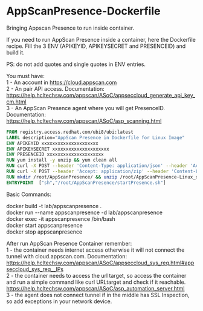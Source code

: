 # AppScanPresence-Dockerfile
  Bringing Appscan Presence to run inside container.

If you need to run AppScan Presence inside a container, here the Dockerfile recipe. Fill the 3 ENV (APIKEYID, APIKEYSECRET and PRESENCEID) and build it.

PS: do not add quotes and single quotes in ENV entries.

You must have:<br>
1 - An account in https://cloud.appscan.com<br>
2 - An pair API access. Documentation: https://help.hcltechsw.com/appscan/ASoC/appseccloud_generate_api_key_cm.html<br>
3 - An AppScan Presence agent where you will get PresenceID. Documentation: https://help.hcltechsw.com/appscan/ASoC/asp_scanning.html<br>

```Dockerfile  
FROM registry.access.redhat.com/ubi8/ubi:latest
LABEL description="AppScan Presence in Dockerfile for Linux Image"
ENV APIKEYID xxxxxxxxxxxxxxxxxxxxx
ENV APIKEYSECRET xxxxxxxxxxxxxxxxxxxxx
ENV PRESENCEID xxxxxxxxxxxxxxxxxxxxx
RUN yum install -y unzip && yum clean all
RUN curl -X POST --header 'Content-Type: application/json' --header 'Accept: application/json' -d '{"KeyId":"'"${APIKEYID}"'","KeySecret":"'"${APIKEYSECRET}"'"}' 'https://cloud.appscan.com/api/V2/Account/ApiKeyLogin' > /root/output.txt
RUN curl -X POST --header 'Accept: application/zip' --header 'Content-Length: 0' --header "Authorization: Bearer $(grep -oP '(?<="Token":")[^"]*' /root/output.txt)" https://cloud.appscan.com/api/v2/Presences/$PRESENCEID/Download/Linux_x86_64/v2 > /root/AppScanPresence-Linux_x86_64.zip
RUN mkdir /root/AppScanPresence/ && unzip /root/AppScanPresence-Linux_x86_64.zip -d /root/AppScanPresence/
ENTRYPOINT  ["sh","/root/AppScanPresence/startPresence.sh"]
```

Basic Commands:

docker build -t lab/appscanpresence .<br>
docker run --name appscanpresence -d lab/appscanpresence<br>
docker exec -it appscanpresence /bin/bash<br>
docker start appscanpresence<br>
docker stop appscanpresence<br>

After run AppScan Presence Container remember: <br>
1 - the container needs internet access otherwise it will not connect the tunnel with cloud.appscan.com. Documentation: https://help.hcltechsw.com/appscan/ASoC/appseccloud_sys_req.html#appseccloud_sys_req__IPs <br>
2 - the container needs to access the url target, so access the container and run a simple command like curl URLtarget and check if it reachable. 
https://help.hcltechsw.com/appscan/ASoC/asp_automation_server.html <br>
3 - the agent does not connect tunnel if in the middle has SSL Inspection, so add exceptions in your network device. <br>
